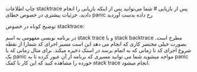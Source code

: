 چاپ اطلاعات stacktrace پس از بازیابی #
شما می‌توانید پس از اینکه بازیابی را انجام دادید، جزئیات بیشتری در خصوص خطای panic رخ داده بدست آوردید


توضیح کوتاه در خصوص stacktrace:

در برنامه نویسی مفهومی به اسم stack trace و یا stack backtrace مطرح است. بصورت خیلی مختصر کاری که انجام می دهد این است مسیر اجرای کد شمارا از نقطه شروع اجرای کد تا زمانی که به اتمام برسد در استک ذخیره میکند. برای مثال زمانی که با یک panic مواجه میشوید شما می توانید مسیری که برنامه از آن عبور کرده تا به panic خورده را مشاهده کنید که این کار با کمک stack trace انجام میشود.